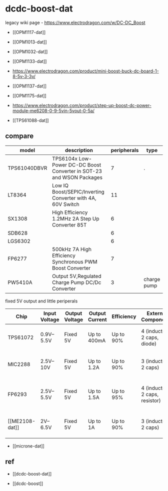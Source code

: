
# dcdc-boost-dat 

legacy wiki page - https://www.electrodragon.com/w/DC-DC_Boost


- [[OPM1117-dat]]

- [[OPM1013-dat]]

- [[OPM1032-dat]] 


- [[OPM1133-dat]]
- https://www.electrodragon.com/product/mini-boost-buck-dc-board-1-8-5v-3-3v/

- [[OPM1137-dat]]

- [[OPM1175-dat]]
- https://www.electrodragon.com/product/step-up-boost-dc-power-module-me6208-0-9-5vin-5vout-0-5a/

- [[TPS61088-dat]]


## compare 

| model        | description                                                          | peripherals | type        |
| ------------ | -------------------------------------------------------------------- | ----------- | ----------- |
| TPS61040DBVR | TPS6104x Low-Power DC-DC Boost Converter in SOT-23 and WSON Packages | 7           | .           |
| LT8364       | Low IQ Boost/SEPIC/Inverting Converter with 4A, 60V Switch           | 11          |             |
| SX1308       | High Efficiency 1.2MHz 2A Step Up Converter 85T                      | 6           |             |
| SDB628       |                                                                      | 6           |             |
| LGS6302      |                                                                      | 6           |             |
| FP6277       | 500kHz 7A High Efficiency Synchronous PWM Boost Converter            | 7           |             |
| PW5410A      | Output 5V,Regulated Charge Pump DC/Dc Converter                      | 3           | charge pump |

fixed 5V output and little periperals 

| **Chip**       | **Input Voltage** | **Output Voltage** | **Output Current** | **Efficiency** | **External Components** | **Notes**                              |
|-----------------|-------------------|--------------------|--------------------|----------------|--------------------------|----------------------------------------|
| TPS61072   | 0.9V–5.5V         | Fixed 5V           | Up to 400mA        | Up to 90%      | 4 (inductor, 2 caps, diode) | Compact, great for low-current devices |
| MIC2288    | 2.5V–10V          | Fixed 5V           | Up to 1.2A         | Up to 90%      | 3 (inductor, 2 caps)       | Minimal components, fixed 5V version   |
| FP6293     | 2.5V–5.5V         | Fixed 5V           | Up to 1.5A         | Up to 95%      | 4 (inductor, 2 caps, resistor) | High efficiency, great for portable devices |
| [[ME2108-dat]]     | 2V–6.5V           | Fixed 5V           | Up to 1A           | Up to 90%      | 3 (inductor, 2 caps)       | Simplest, minimal components needed    |

- [[microne-dat]]


## ref 

- [[dcdc-boost-dat]]

- [[dcdc-boost]]